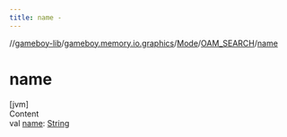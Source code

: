 ```yaml
---
title: name -
---
```

//[gameboy-lib](../../../index.md)/[gameboy.memory.io.graphics](../../index.md)/[Mode](../index.md)/[OAM_SEARCH](index.md)/[name](name.md)



# name  
[jvm]  
Content  
val [name](name.md): [String](https://kotlinlang.org/api/latest/jvm/stdlib/kotlin/-string/index.html)  



